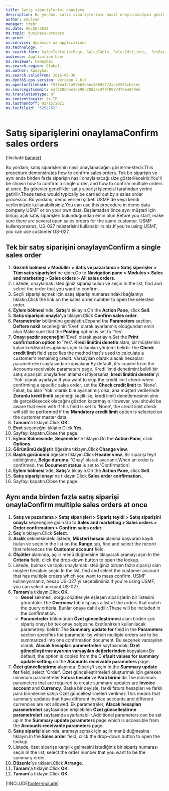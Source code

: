 ```yaml
---
title: Satış siparişlerini onaylama
description: Bu yordam, satış siparişlerinin nasıl onaylanacağını göstermektedir.
author: omulvad
manager: tfehr
ms.date: 06/26/2019
ms.topic: business-process
ms.prod: ''
ms.service: dynamics-ax-applications
ms.technology: ''
ms.search.form: SalesTableListPage, SalesTable, SalesEditLines,  SrsReportViewerForm, CustConfirmJournal, SysQueryForm, SysQueryFieldLookUp, SysLookup, SalesParmIdLookup, SalesUnconfirmedOrdersPart
audience: Application User
ms.reviewer: kamaybac
ms.search.region: Global
ms.author: kamaybac
ms.search.validFrom: 2016-06-30
ms.dyn365.ops.version: Version 7.0.0
ms.openlocfilehash: f53fea1c1a998b5d3ec4669d772ace2561cb2cec
ms.sourcegitcommit: eaf330dbee1db96c20d5ac479f007747bea079eb
ms.translationtype: HT
ms.contentlocale: tr-TR
ms.lasthandoff: 02/15/2021
ms.locfileid: "5252762"
---
```

# <a name="confirm-sales-orders"></a><span data-ttu-id="e3c38-103">Satış siparişlerini onaylama</span><span class="sxs-lookup"><span data-stu-id="e3c38-103">Confirm sales orders</span></span>

[!include [banner](../../includes/banner.md)]

<span data-ttu-id="e3c38-104">Bu yordam, satış siparişlerinin nasıl onaylanacağını göstermektedir.</span><span class="sxs-lookup"><span data-stu-id="e3c38-104">This procedure demonstrates how to confirm sales orders.</span></span> <span data-ttu-id="e3c38-105">Tek bir siparişin ve aynı anda birden fazla siparişin nasıl onaylanacağı size gösterilecektir.</span><span class="sxs-lookup"><span data-stu-id="e3c38-105">You'll be shown how to confirm a single order, and how to confirm multiple orders at once.</span></span> <span data-ttu-id="e3c38-106">Bu görevler genellikler satış siparişi işlemcisi tarafından yerine getirilir.</span><span class="sxs-lookup"><span data-stu-id="e3c38-106">These tasks would typically be carried out by a sales order processor.</span></span> <span data-ttu-id="e3c38-107">Bu yordamı, demo verileri şirketi USMF'de veya kendi verilerinizde kullanabilirsiniz.</span><span class="sxs-lookup"><span data-stu-id="e3c38-107">You can use this procedure in demo data company USMF or on your own data.</span></span> <span data-ttu-id="e3c38-108">Başlamadan önce aynı müşteri için birkaç açık satış siparişleri bulunduğundan emin olun.</span><span class="sxs-lookup"><span data-stu-id="e3c38-108">Before you start, make sure there are several open sales orders for the same customer.</span></span> <span data-ttu-id="e3c38-109">USMF kullanıyorsanız, US-027 müşterisini kullanabilirsiniz.</span><span class="sxs-lookup"><span data-stu-id="e3c38-109">If you're using USMF, you can use customer US-027.</span></span>


## <a name="confirm-a-single-sales-order"></a><span data-ttu-id="e3c38-110">Tek bir satış siparişini onaylayın</span><span class="sxs-lookup"><span data-stu-id="e3c38-110">Confirm a single sales order</span></span>
1. <span data-ttu-id="e3c38-111">**Gezinti bölmesi > Modüller > Satış ve pazarlama > Satış siperişler > Tüm satış siparişleri**'ne gidin.</span><span class="sxs-lookup"><span data-stu-id="e3c38-111">Go to **Navigation pane > Modules > Sales and marketing > Sales orders > All sales orders**.</span></span>
2. <span data-ttu-id="e3c38-112">Listede, onaylamak istediğiniz siparişi bulun ve seçin.</span><span class="sxs-lookup"><span data-stu-id="e3c38-112">In the list, find and select the order that you want to confirm.</span></span>
3. <span data-ttu-id="e3c38-113">Seçili siparişi açmak için satış siparişi numarasındaki bağlantıyı tıklatın.</span><span class="sxs-lookup"><span data-stu-id="e3c38-113">Click the link on the sales order number to open the selected order.</span></span>
4. <span data-ttu-id="e3c38-114">**Eylem bölmesi**'nde, **Satış**'a tıklayın.</span><span class="sxs-lookup"><span data-stu-id="e3c38-114">On the **Action Pane**, click **Sell**.</span></span>
5. <span data-ttu-id="e3c38-115">**Satış siparişini onayla**'ya tıklayın.</span><span class="sxs-lookup"><span data-stu-id="e3c38-115">Click **Confirm sales order**.</span></span>
6. <span data-ttu-id="e3c38-116">**Parametreler** bölümünü genişletin.</span><span class="sxs-lookup"><span data-stu-id="e3c38-116">Expand the **Parameters** section.</span></span> <span data-ttu-id="e3c38-117">**Deftere nakil** seçeneğinin 'Evet' olarak ayarlanmış olduğundan emin olun.</span><span class="sxs-lookup"><span data-stu-id="e3c38-117">Make sure that the **Posting** option is set to 'Yes'.</span></span>  
7. <span data-ttu-id="e3c38-118">**Onayı yazdır seçeneğini** 'Evet' olarak ayarlayın.</span><span class="sxs-lookup"><span data-stu-id="e3c38-118">Set the **Print confirmation option** to 'Yes'.</span></span> <span data-ttu-id="e3c38-119">**Kredi limitini denetle** alanı, bir müşterinin kalan kredisini hesaplamak için kullanılan yöntemi belirtir.</span><span class="sxs-lookup"><span data-stu-id="e3c38-119">The **Check credit limit** field specifies the method that's used to calculate a customer's remaining credit.</span></span> <span data-ttu-id="e3c38-120">Varsayılan olarak alacak hesapları parametreleri sayfasından kopyalanır.</span><span class="sxs-lookup"><span data-stu-id="e3c38-120">By default, it's copied from the Accounts receivable parameters page.</span></span> <span data-ttu-id="e3c38-121">Kredi limiti denetimini belirli bir satış siparişini onaylarken atlamak istiyorsanız, **kredi limitini denetle**'yi 'Yok' olarak ayarlayın.</span><span class="sxs-lookup"><span data-stu-id="e3c38-121">If you want to skip the credit limit check when confirming a specific sales order, set the **Check credit limit** to 'None'.</span></span> <span data-ttu-id="e3c38-122">Fakat, bu alan 'Yok' olarak bile ayarlanmış olsa, ana müşteri verilerinde **Zorunlu kredi limiti** seçeneği seçili ise, kredi limiti denetlemesinin yine de gerçekleşecek olacağını gözden kaçırmayın.</span><span class="sxs-lookup"><span data-stu-id="e3c38-122">However, you should be aware that even with if this field is set to 'None', the credit limit check will still be performed if the **Mandatory credit limit** option is selected on the customer master data.</span></span> 
8. <span data-ttu-id="e3c38-123">**Tamam**'a tıklayın.</span><span class="sxs-lookup"><span data-stu-id="e3c38-123">Click **OK**.</span></span>
9. <span data-ttu-id="e3c38-124">**Evet** seçeneğini tıklatın.</span><span class="sxs-lookup"><span data-stu-id="e3c38-124">Click **Yes**.</span></span>
10. <span data-ttu-id="e3c38-125">Sayfayı kapatın.</span><span class="sxs-lookup"><span data-stu-id="e3c38-125">Close the page.</span></span>
11. <span data-ttu-id="e3c38-126">**Eylem Bölmesinde**, **Seçenekler**'e tıklayın.</span><span class="sxs-lookup"><span data-stu-id="e3c38-126">On the **Action Pane**, click **Options**.</span></span>
12. <span data-ttu-id="e3c38-127">**Görünümü değiştir** öğesine tıklayın.</span><span class="sxs-lookup"><span data-stu-id="e3c38-127">Click **Change view**.</span></span>
13. <span data-ttu-id="e3c38-128">**Başlık görünümü** öğesine tıklayın.</span><span class="sxs-lookup"><span data-stu-id="e3c38-128">Click **Header view**.</span></span> <span data-ttu-id="e3c38-129">Bir siparişi teyit edildiğinde, **Belge durumu**, 'Onay' olarak ayarlanır.</span><span class="sxs-lookup"><span data-stu-id="e3c38-129">When an order is confirmed, the **Document status** is set to 'Confirmation'.</span></span> 
14. <span data-ttu-id="e3c38-130">**Eylem bölmesi**'nde, **Satış**'a tıklayın.</span><span class="sxs-lookup"><span data-stu-id="e3c38-130">On the **Action Pane**, click **Sell**.</span></span>
15. <span data-ttu-id="e3c38-131">**Satış siparişi onayı**'na tıklayın.</span><span class="sxs-lookup"><span data-stu-id="e3c38-131">Click **Sales order confirmation**.</span></span>
16. <span data-ttu-id="e3c38-132">Sayfayı kapatın.</span><span class="sxs-lookup"><span data-stu-id="e3c38-132">Close the page.</span></span>

## <a name="confirm-multiple-sales-orders-at-once"></a><span data-ttu-id="e3c38-133">Aynı anda birden fazla satış siparişi onayla</span><span class="sxs-lookup"><span data-stu-id="e3c38-133">Confirm multiple sales orders at once</span></span>
1. <span data-ttu-id="e3c38-134">**Satış ve pazarlama > Satış siparişleri > Sipariş teyidi > Satış siparişini onayla** seçeneğine gidin.</span><span class="sxs-lookup"><span data-stu-id="e3c38-134">Go to **Sales and marketing > Sales orders > Order confirmation > Confirm sales order**.</span></span>
2. <span data-ttu-id="e3c38-135">**Seç**'e tıklayın.</span><span class="sxs-lookup"><span data-stu-id="e3c38-135">Click **Select**.</span></span>
3. <span data-ttu-id="e3c38-136">**Aralık** sekmesindeki listede, **Müşteri hesabı** alanına başvuran kaydı bulun ve seçin.</span><span class="sxs-lookup"><span data-stu-id="e3c38-136">In the list on the **Range** tab, find and select the record that references the **Customer account** field.</span></span>
4. <span data-ttu-id="e3c38-137">**Ölçütler** alanında, açılır menü düğmesine tıklayarak aramayı açın.</span><span class="sxs-lookup"><span data-stu-id="e3c38-137">In the **Criteria** field, click the drop-down button to open the lookup.</span></span>
5. <span data-ttu-id="e3c38-138">Listede, bulmak ve toplu onaylamak istediğiniz birden fazla siparişi olan müşteri hesabını seçin.</span><span class="sxs-lookup"><span data-stu-id="e3c38-138">In the list, find and select the customer account that has multiple orders which you want to mass confirm.</span></span> <span data-ttu-id="e3c38-139">USMF kullanıyorsanız, hesap US-027'yi seçebilirsiniz.</span><span class="sxs-lookup"><span data-stu-id="e3c38-139">If you're using USMF, you can select account US-027.</span></span>  
6. <span data-ttu-id="e3c38-140">**Tamam**'a tıklayın.</span><span class="sxs-lookup"><span data-stu-id="e3c38-140">Click **OK**.</span></span>
    - <span data-ttu-id="e3c38-141">**Genel** sekmesi, sorgu ölçütleriyle eşleşen siparişlerin bir listesini görüntüler.</span><span class="sxs-lookup"><span data-stu-id="e3c38-141">The **Overview** tab displays a list of the orders that match the query criteria.</span></span> <span data-ttu-id="e3c38-142">Bunlar onaya dahil edilir.</span><span class="sxs-lookup"><span data-stu-id="e3c38-142">These will be included in the confirmation.</span></span>  
    - <span data-ttu-id="e3c38-143">**Parametreler** bölümünün **Özet güncelleştirmesi** alanı birden çok sipariş onayı bir tek onay belgesine özetlenirken kullanılacak parametreyi belirtir.</span><span class="sxs-lookup"><span data-stu-id="e3c38-143">The **Summary update for** field in the **Parameters** section specifies the parameter by which multiple orders are to be summarized into one confirmation document.</span></span> <span data-ttu-id="e3c38-144">Bu seçenek varsayılan olarak, **Alacak hesapları parametreleri** sayfasındaki **Özet güncelleştirme ayarının varsayılan değerlerinden** kopyalanır.</span><span class="sxs-lookup"><span data-stu-id="e3c38-144">By default, the option is copied from the D **efault values for summary update setting** on the **Accounts receivable parameters** page.</span></span>  
7. <span data-ttu-id="e3c38-145">**Özet güncelleştirme** alanında 'Sipariş'i seçin.</span><span class="sxs-lookup"><span data-stu-id="e3c38-145">In the **Summary update for** field, select 'Order'.</span></span> <span data-ttu-id="e3c38-146">Özet güncelleştirmeleri oluşturmak için gereken minimum parametreler **Fatura hesabı** ve **Para birimi**'dir.</span><span class="sxs-lookup"><span data-stu-id="e3c38-146">The minimum parameters that are required to create summary updates are **Invoice account** and **Currency**.</span></span> <span data-ttu-id="e3c38-147">Başka bir deyişle, farklı fatura hesapları ve farklı para birimlerine sahip Özet güncelleştirmeleri verilmez.</span><span class="sxs-lookup"><span data-stu-id="e3c38-147">This means that summary updates that have different invoice accounts and different currencies are not allowed.</span></span> <span data-ttu-id="e3c38-148">Ek parametreler, **Alacak hesapları parametreleri** sayfasından erişilebilen **Özet güncelleştirme parametreleri** sayfasında ayarlanabilir.</span><span class="sxs-lookup"><span data-stu-id="e3c38-148">Additional parameters can be set up in the **Summary update parameters** page which is accessible from the **Accounts receivable parameters** page.</span></span> 
8. <span data-ttu-id="e3c38-149">**Satış siparişi** alanında, aramayı açmak için açılır menü düğmesine tıklayın.</span><span class="sxs-lookup"><span data-stu-id="e3c38-149">In the **Sales order** field, click the drop-down button to open the lookup.</span></span>
9. <span data-ttu-id="e3c38-150">Listede, özet siparişe karşılık gelmesini istediğiniz bir sipariş numarası seçin.</span><span class="sxs-lookup"><span data-stu-id="e3c38-150">In the list, select the order number that you want to be the summary order.</span></span>
10. <span data-ttu-id="e3c38-151">**Düzenle**'ye tıklatın.</span><span class="sxs-lookup"><span data-stu-id="e3c38-151">Click **Arrange**.</span></span>
11. <span data-ttu-id="e3c38-152">**Tamam**'a tıklayın.</span><span class="sxs-lookup"><span data-stu-id="e3c38-152">Click **OK**.</span></span>
12. <span data-ttu-id="e3c38-153">**Tamam**'a tıklayın.</span><span class="sxs-lookup"><span data-stu-id="e3c38-153">Click **OK**.</span></span>



[!INCLUDE[footer-include](../../../includes/footer-banner.md)]
